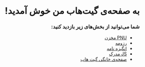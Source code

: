 <div dir="rtl">

# به صفحه‌ی گیت‌هاب من خوش آمدید!


### شما می‌توانید از بخش‌های زیر بازدید کنید:
- [PNU مخزن](https://github.com/Siadatian/PNU_3991_AR)
- [رزومه](https://Siadatian.github.io/Resume/Index.html)
- [انگیزه نامه](https://Siadatian.github.io/SOP/Index.html)
- [JS مدرک](https://siadatian.github.io/Certificate/JS%20Certificate.pdf)
- [صفحه‌ی خانگی گیت هاب](https://github.com/Siadatian)

</div>
